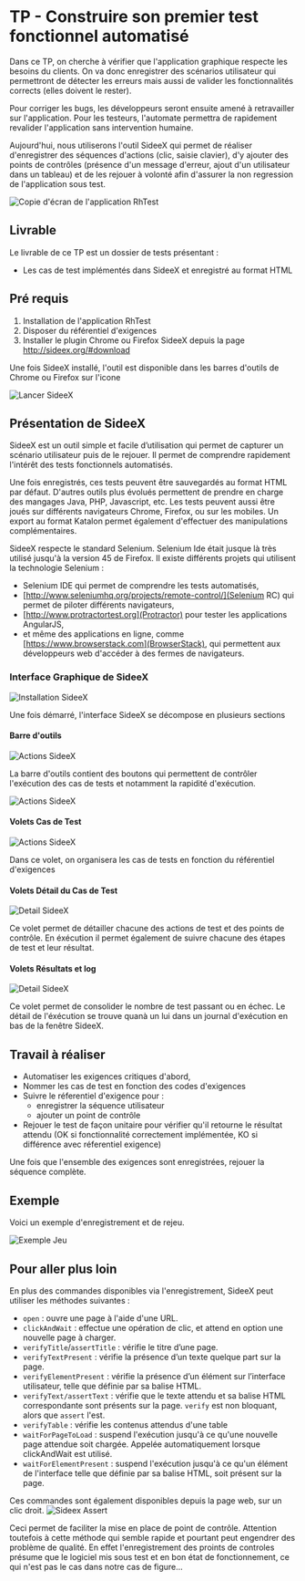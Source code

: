 # TP - Construire son premier test fonctionnel automatisé

Dans ce TP, on cherche à vérifier que l'application graphique respecte les besoins du clients. On va donc enregistrer des scénarios utilisateur qui permettront de détecter les erreurs mais aussi de valider les fonctionnalités corrects (elles doivent le rester).

Pour corriger les bugs, les développeurs seront ensuite amené à retravailler sur l'application. Pour les testeurs, l'automate permettra de rapidement revalider l'application sans intervention humaine. 

Aujourd'hui, nous utiliserons l'outil SideeX qui permet de réaliser d'enregistrer des séquences d'actions (clic, saisie clavier), d'y ajouter des points de contrôles (présence d'un message d'erreur, ajout d'un utilisateur dans un tableau) et de les rejouer à volonté afin d'assurer la non regression de l'application sous test.

![Copie d'écran de l'application RhTest](/docs/screenshot.png)

## Livrable

Le livrable de ce TP est un dossier de tests présentant :
- Les cas de test implémentés dans SideeX et enregistré au format HTML


## Pré requis

 1. Installation de l'application RhTest
 2. Disposer du référentiel d'exigences
 3. Installer le plugin Chrome ou Firefox SideeX depuis la page http://sideex.org/#download

 Une fois SideeX installé, l'outil est disponible dans les barres d'outils de  Chrome ou Firefox sur l'icone 

 ![Lancer SideeX](/docs/Sideex-Launch.png)

## Présentation de SideeX

SideeX est un outil simple et facile d’utilisation qui permet de capturer un scénario utilisateur puis de le rejouer.
Il permet de comprendre rapidement l'intérêt des tests fonctionnels automatisés.

Une fois enregistrés, ces tests peuvent être sauvegardés au format HTML par défaut. D'autres outils plus évolués permettent de prendre en charge des mangages Java, PHP, Javascript, etc. Les tests peuvent aussi être joués sur différents navigateurs Chrome, Firefox, ou sur les mobiles. Un export au format Katalon permet également d'effectuer des manipulations complémentaires. 

SideeX respecte le standard Selenium. Selenium Ide était jusque là très utilisé jusqu'à la version 45 de Firefox. Il existe différents projets qui utilisent la technologie Selenium : 
 - Selenium IDE qui permet de comprendre les tests automatisés, 
 - [http://www.seleniumhq.org/projects/remote-control/](Selenium RC) qui permet de piloter différents navigateurs,
 - [http://www.protractortest.org](Protractor) pour tester les applications AngularJS,
 - et même des applications en ligne, comme [https://www.browserstack.com](BrowserStack), qui permettent aux développeurs web d'accéder à des fermes de navigateurs.


### Interface Graphique de SideeX

![Installation SideeX](/docs/Sideex-ExempleJeu.png)

Une fois démarré, l'interface SideeX se décompose en plusieurs sections

#### Barre d'outils

![Actions SideeX](/docs/SideeX-Outils.png)

La barre d'outils contient des boutons qui permettent de contrôler l'exécution des cas de tests et notamment la rapidité d'exécution.

![Actions  SideeX](/docs/SideeX-execution.png)

#### Volets Cas de Test

![Actions SideeX](/docs/SideeX_CasDeTest.png)

Dans ce volet, on organisera les cas de tests en fonction du référentiel d'exigences

#### Volets Détail du Cas de Test

![Detail SideeX](/docs/SideeX_DetailCasDeTest.png)

Ce volet permet de détailler chacune des actions de test et des points de contrôle.  En éxécution il permet également de suivre chacune des étapes de test et leur résultat.

#### Volets Résultats et log

![Detail SideeX](/docs/Sideex-Result.png)

Ce volet permet de consolider le nombre de test passant ou en échec. Le détail de l'éxécution se trouve quanà un lui dans un journal d'exécution en bas de la fenêtre SideeX.




 
## Travail à réaliser

 - Automatiser les exigences critiques d'abord,
 - Nommer les cas de test en fonction des codes d'exigences
 - Suivre le réferentiel d'exigence pour : 
   - enregistrer la séquence utilisateur
   - ajouter un point de contrôle
 - Rejouer le test de façon unitaire pour vérifier qu'il retourne le résultat attendu (OK si fonctionnalité correctement implémentée, KO si différence avec réferentiel exigence)  

Une fois que l'ensemble des exigences sont enregistrées, rejouer la séquence complète.

## Exemple

Voici un exemple d'enregistrement et de rejeu.

![Exemple Jeu](/docs/Sideex-ExempleJeu.png)

## Pour aller plus loin

En plus des commandes disponibles via l'enregistrement, SideeX peut utiliser les méthodes suivantes :

 - `open` : ouvre une page à l'aide d'une URL.
 - `clickAndWait` : effectue une opération de clic, et attend en option une nouvelle page à charger.
 - `verifyTitle`/`assertTitle` : vérifie le titre d’une page.
 - `verifyTextPresent` : vérifie la présence d’un texte quelque part sur la page.
 - `verifyElementPresent` : vérifie la présence d’un élément sur l’interface utilisateur, telle que définie
par sa balise HTML.
 - `verifyText/assertText` : vérifie que le texte attendu et sa balise HTML correspondante sont présents
sur la page. `verify` est non bloquant, alors que `assert` l'est.
 - `verifyTable` : vérifie les contenus attendus d'une table
 - `waitForPageToLoad` : suspend l'exécution jusqu'à ce qu'une nouvelle page attendue soit chargée.
Appelée automatiquement lorsque clickAndWait est utilisé.
 - `waitForElementPresent` : suspend l'exécution jusqu'à ce qu'un élément de l'interface telle que
définie par sa balise HTML, soit présent sur la page.


Ces commandes sont également disponibles depuis la page web, sur un clic droit. 
![Sideex Assert](/docs/Sideex-assert.png)

Ceci permet de faciliter la mise en place de point de contrôle. Attention toutefois à cette méthode qui semble rapide et pourtant peut engendrer des problème de qualité. En effet l'enregistrement des proints de controles présume que le logiciel mis sous test et en bon état de fonctionnement, ce qui n'est pas le cas dans notre cas de figure...